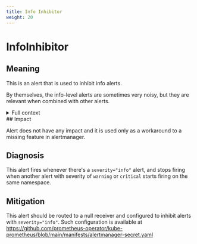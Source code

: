 ```yaml
---
title: Info Inhibitor
weight: 20
---
```


# InfoInhibitor

## Meaning

This is an alert that is used to inhibit info alerts.

By themselves, the info-level alerts are sometimes very noisy,
but they are relevant when combined with other alerts.

<details>
<summary>Full context</summary>

More information about the alert and design considerations can be found in a [kube-prometheus issue](https://github.com/prometheus-operator/kube-prometheus/issues/861)
</details>
## Impact

Alert does not have any impact and it is used only as a workaround to a missing feature in alertmanager.

## Diagnosis

This alert fires whenever there's a `severity="info"` alert,
and stops firing when another alert with severity of `warning` or
`critical` starts firing on the same namespace.


## Mitigation

This alert should be routed to a null receiver and configured to inhibit
alerts with `severity="info"`. Such configuration is available at https://github.com/prometheus-operator/kube-prometheus/blob/main/manifests/alertmanager-secret.yaml
